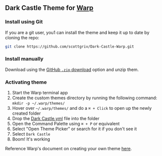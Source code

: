 ## Dark Castle Theme for [Warp](https://www.warp.dev/)

### Install using Git

If you are a git user, you1 can install the theme and keep it up to date by cloning the repo:

```bash
git clone https://github.com/scottgriv/Dark-Castle-Warp.git
```

### Install manually

Download using the [GitHub `.zip` download](https://github.com/scottgriv/Dark-Castle-Warp/archive/main.zip) option and unzip them.

### Activating theme

1. Start the Warp terminal app
2. Create the custom themes directory by running the following command: `mkdir -p ~/.warp/themes/`
3. Hover over `~/.warp/themes/` and do a `⌘ + Click` to open up the newly created folder
4. Drop the [Dark Castle.yml](./Dark%20Castle.yml) file into the folder
5. Open the Command Palette using `⌘ + P` or equivalent
6. Select "Open Theme Picker" or search for it if you don't see it
7. Select `Dark Castle`
8. Boom! It's working

Reference Warp's document on creating your own theme [here](https://docs.warp.dev/appearance/custom-themes).
